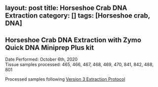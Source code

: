 layout: post
title: Horseshoe Crab DNA Extraction
category: []
tags: [Horseshoe crab, DNA]
---
## Horseshoe Crab DNA Extraction with Zymo Quick DNA Miniprep Plus kit
Date Performed: October 6th, 2020\
Tissue samples processed: 465, 466, 467, 468, 469, 470, 841, 842, 488, 801

Processed samples following [Version 3 Extraction Protocol](https://njameral.github.io/Ameral_Lab_Notebook/Horseshoe-Crab-DNA-Extraction-6/)
